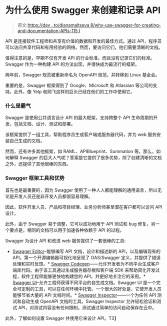 # 为什么使用 Swagger 来创建和记录 API

> 原文:[https://dev . to/dianamaltseva 8/why-use-swagger-for-creating-and-documentation-APIs-115 l](https://dev.to/dianamaltseva8/why-use-swagger-for-creating-and-documenting-apis-115l)

API 是连接软件工程师和共享有价值的数据和开发的最佳方式。通过 API，程序员可以访问共享代码和有用经验的网络。然而，要访问它们，他们需要清晰的文档。

值得注意的是，早期不仅有开发 API 的行业标准，而且没有记录它们的标准。Swagger 作为一种构建 API 的方法出现，并很快成为最流行的框架。

两年前，Swagger 规范被重新命名为 OpenAPI 规范，并转移到 Linux 基金会。

重要的是，Swagger 框架得到了 Google、Microsoft 和 Atlassian 等公司的支持。此外，像 Yelp 和网飞这样的巨头已经在他们的工作中使用它。

### 什么是霸气

Swagger 是使用公共语言设计 API 的最大框架，支持跨整个 API 生命周期的开发，包括文档、设计、测试和部署。

该框架提供了一组工具，帮助程序员生成客户端或服务器代码，并为 web 服务安装自己生成的文档。

然而，还有许多其他框架，如 RAML、APIBlueprint、Summation 等。那么，如何解释 Swagger 的巨大人气呢？答案是它提供了很多优势，除了创建清晰的文档之外，还提供了其他很棒的东西。

### Swagger 框架工具和优势

首先也是最重要的，因为 Swagger 使用了一种人人都能理解的通用语言，所以无论是开发人员还是非开发人员都很容易理解。

因此，软件开发人员、产品和项目经理、业务分析师甚至潜在客户都可以访问 API 设计。

此外，由于 Swagger 易于调整，它可以成功地用于 API 测试和 bug 修复。另一个要点是，相同的文档可以用于加速各种依赖于 API 的过程。

Swagger 为设计 API 和改进 web 服务提供了一套很棒的工具:

*   [Swagger Editor](https://swagger.io/tools/swagger-editor/)–能够编写 API 文档，设计和描述新的 API，以及编辑现有的 API。第一个开源编辑器可视化地呈现了 OAS/Swagger 定义，并提供了错误处理和实时反馈。*   [Swagger Codegen](https://swagger.io/tools/swagger-codegen/)——允许开发者为不同平台生成客户端库代码。由于该工具通过生成服务器存根和客户端 SDK 来帮助简化开发过程，软件工程师能够更快地构建您的 API，并更好地关注它的采用。*   [Swagger UI](https://swagger.io/tools/swagger-ui/)–允许工程师获得不同平台的自生成文档。Swagger UI 是一个完全可定制的工具，可以在任何环境中托管。一个很大的好处是，它使开发人员能够节省大量的 API 文档时间。*   [Swagger Inspector](https://swagger.io/tools/swagger-inspector/)——一个为任何 API 测试和自动生成 OpenAPI 文档的工具。Swagger Inspector 允许轻松验证和测试 API，对测试内容没有任何限制。测试通过简单的访问自动保存在云中。

此外，了解如何设置 Swagger 并使用它来设计 API。T3】